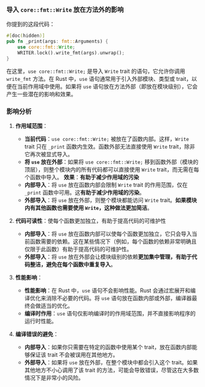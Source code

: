 ### 导入 `core::fmt::Write` 放在方法外的影响

你提到的这段代码：

```rust
#[doc(hidden)]
pub fn _print(args: fmt::Arguments) {
    use core::fmt::Write;
    WRITER.lock().write_fmt(args).unwrap();
}
```

在这里，`use core::fmt::Write;` 是导入 `Write` trait 的语句，它允许你调用 `write_fmt` 方法。在 Rust 中，`use` 语句通常用于引入外部模块、类型或 trait，以便在当前作用域中使用。如果将 `use` 语句放在方法外部（即放在模块级别），它会产生一些潜在的影响和效果。

### 影响分析

1. **作用域范围**：
    - **当前代码**：`use core::fmt::Write;` 被放在了函数内部。这样，`Write` trait 只在 `_print` 函数内生效。函数外部无法直接使用 `Write` trait，除非它再次被显式导入。
    - **将 `use` 放在外部**：如果将 `use core::fmt::Write;` 移到函数外部（模块的顶层），则整个模块内的所有代码都可以直接使用 `Write` trait，而无需在每个函数中导入。
    **效果**：**有助于减少作用域的污染**
    - **内部导入**：将 `use` 放在函数内部会限制 `Write` trait 的作用范围，仅在 `_print` 函数中可用。这**有助于减少作用域的污染**。
    - **外部导入**：将 `use` 放在外部，则整个模块都能访问 `Write` trait。**如果模块内有其他函数也需要使用 `Write`，这种做法更加简洁**。
2. **代码可读性**：使每个函数更加独立，有助于提高代码的可维护性
    - **内部导入**：将 `use` 放在函数内部可以使每个函数更加独立，它只会导入当前函数需要的依赖。这在某些情况下（例如，每个函数的依赖非常明确且仅限于此函数）有助于提高代码的可维护性。
    - **外部导入**：将 `use` 放在外部会让模块级别的依赖**更加集中管理，有助于代码整洁，避免在每个函数中重复导入**。
3. **性能影响**：
    - **性能影响**：在 Rust 中，`use` 语句不会影响性能。Rust 会通过宏展开和编译优化来消除不必要的代码。将 `use` 语句放在函数内部或外部，编译器最终会做适当的优化。
    - **编译时作用**：`use` 语句仅影响编译时的作用域范围，并不直接影响程序的运行时性能。
        
4. **编译错误的避免**：
    - **内部导入**：如果你只需要在特定的函数中使用某个 trait，放在函数内部能够保证该 trait 不会被误用在其他地方。
    - **外部导入**：如果将 `use` 放在外部，在整个模块中都会引入这个 trait。如果其他地方不小心调用了该 trait 的方法，可能会导致错误，尽管这在大多数情况下是非常小的风险。
        
